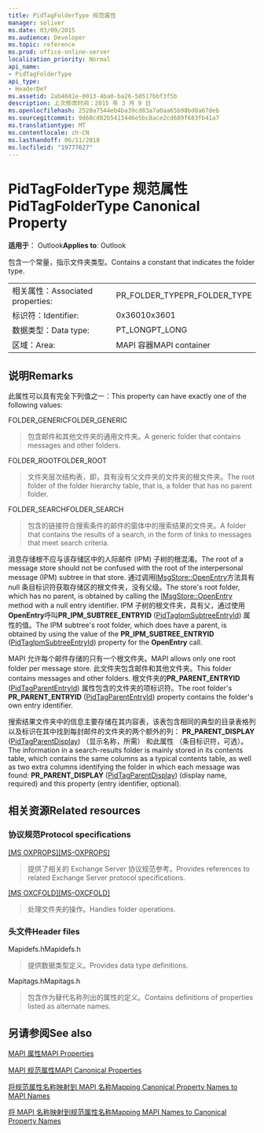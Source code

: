 ```yaml
---
title: PidTagFolderType 规范属性
manager: soliver
ms.date: 03/09/2015
ms.audience: Developer
ms.topic: reference
ms.prod: office-online-server
localization_priority: Normal
api_name:
- PidTagFolderType
api_type:
- HeaderDef
ms.assetid: 2ab4681e-0013-4ba0-ba26-50517bbf3f5b
description: 上次修改时间：2015 年 3 月 9 日
ms.openlocfilehash: 2520a7544eb4ba39cd83a7a0aa65b98bd8a67deb
ms.sourcegitcommit: 9d60cd82b5413446e5bc8ace2cd689f683fb41a7
ms.translationtype: MT
ms.contentlocale: zh-CN
ms.lasthandoff: 06/11/2018
ms.locfileid: "19777627"
---
```

# <a name="pidtagfoldertype-canonical-property"></a><span data-ttu-id="0cda7-103">PidTagFolderType 规范属性</span><span class="sxs-lookup"><span data-stu-id="0cda7-103">PidTagFolderType Canonical Property</span></span>

  
  
<span data-ttu-id="0cda7-104">**适用于**： Outlook</span><span class="sxs-lookup"><span data-stu-id="0cda7-104">**Applies to**: Outlook</span></span> 
  
<span data-ttu-id="0cda7-105">包含一个常量，指示文件夹类型。</span><span class="sxs-lookup"><span data-stu-id="0cda7-105">Contains a constant that indicates the folder type.</span></span> 
  
|||
|:-----|:-----|
|<span data-ttu-id="0cda7-106">相关属性：</span><span class="sxs-lookup"><span data-stu-id="0cda7-106">Associated properties:</span></span>  <br/> |<span data-ttu-id="0cda7-107">PR_FOLDER_TYPE</span><span class="sxs-lookup"><span data-stu-id="0cda7-107">PR_FOLDER_TYPE</span></span>  <br/> |
|<span data-ttu-id="0cda7-108">标识符：</span><span class="sxs-lookup"><span data-stu-id="0cda7-108">Identifier:</span></span>  <br/> |<span data-ttu-id="0cda7-109">0x3601</span><span class="sxs-lookup"><span data-stu-id="0cda7-109">0x3601</span></span>  <br/> |
|<span data-ttu-id="0cda7-110">数据类型：</span><span class="sxs-lookup"><span data-stu-id="0cda7-110">Data type:</span></span>  <br/> |<span data-ttu-id="0cda7-111">PT_LONG</span><span class="sxs-lookup"><span data-stu-id="0cda7-111">PT_LONG</span></span>  <br/> |
|<span data-ttu-id="0cda7-112">区域：</span><span class="sxs-lookup"><span data-stu-id="0cda7-112">Area:</span></span>  <br/> |<span data-ttu-id="0cda7-113">MAPI 容器</span><span class="sxs-lookup"><span data-stu-id="0cda7-113">MAPI container</span></span>  <br/> |
   
## <a name="remarks"></a><span data-ttu-id="0cda7-114">说明</span><span class="sxs-lookup"><span data-stu-id="0cda7-114">Remarks</span></span>

<span data-ttu-id="0cda7-115">此属性可以具有完全下列值之一：</span><span class="sxs-lookup"><span data-stu-id="0cda7-115">This property can have exactly one of the following values:</span></span>
  
<span data-ttu-id="0cda7-116">FOLDER_GENERIC</span><span class="sxs-lookup"><span data-stu-id="0cda7-116">FOLDER_GENERIC</span></span> 
  
> <span data-ttu-id="0cda7-117">包含邮件和其他文件夹的通用文件夹。</span><span class="sxs-lookup"><span data-stu-id="0cda7-117">A generic folder that contains messages and other folders.</span></span>
    
<span data-ttu-id="0cda7-118">FOLDER_ROOT</span><span class="sxs-lookup"><span data-stu-id="0cda7-118">FOLDER_ROOT</span></span> 
  
> <span data-ttu-id="0cda7-119">文件夹层次结构表，即，具有没有父文件夹的文件夹的根文件夹。</span><span class="sxs-lookup"><span data-stu-id="0cda7-119">The root folder of the folder hierarchy table, that is, a folder that has no parent folder.</span></span>
    
<span data-ttu-id="0cda7-120">FOLDER_SEARCH</span><span class="sxs-lookup"><span data-stu-id="0cda7-120">FOLDER_SEARCH</span></span> 
  
> <span data-ttu-id="0cda7-121">包含的链接符合搜索条件的邮件的窗体中的搜索结果的文件夹。</span><span class="sxs-lookup"><span data-stu-id="0cda7-121">A folder that contains the results of a search, in the form of links to messages that meet search criteria.</span></span>
    
<span data-ttu-id="0cda7-122">消息存储根不应与该存储区中的人际邮件 (IPM) 子树的根混淆。</span><span class="sxs-lookup"><span data-stu-id="0cda7-122">The root of a message store should not be confused with the root of the interpersonal message (IPM) subtree in that store.</span></span> <span data-ttu-id="0cda7-123">通过调用[IMsgStore::OpenEntry](imsgstore-openentry.md)方法具有 null 条目标识符获取存储区的根文件夹，没有父级。</span><span class="sxs-lookup"><span data-stu-id="0cda7-123">The store's root folder, which has no parent, is obtained by calling the [IMsgStore::OpenEntry](imsgstore-openentry.md) method with a null entry identifier.</span></span> <span data-ttu-id="0cda7-124">IPM 子树的根文件夹，具有父，通过使用**OpenEntry**呼叫**PR_IPM_SUBTREE_ENTRYID** ([PidTagIpmSubtreeEntryId](pidtagipmsubtreeentryid-canonical-property.md)) 属性的值。</span><span class="sxs-lookup"><span data-stu-id="0cda7-124">The IPM subtree's root folder, which does have a parent, is obtained by using the value of the **PR_IPM_SUBTREE_ENTRYID** ([PidTagIpmSubtreeEntryId](pidtagipmsubtreeentryid-canonical-property.md)) property for the **OpenEntry** call.</span></span> 
  
<span data-ttu-id="0cda7-125">MAPI 允许每个邮件存储的只有一个根文件夹。</span><span class="sxs-lookup"><span data-stu-id="0cda7-125">MAPI allows only one root folder per message store.</span></span> <span data-ttu-id="0cda7-126">此文件夹包含邮件和其他文件夹。</span><span class="sxs-lookup"><span data-stu-id="0cda7-126">This folder contains messages and other folders.</span></span> <span data-ttu-id="0cda7-127">根文件夹的**PR_PARENT_ENTRYID** ([PidTagParentEntryId](pidtagparententryid-canonical-property.md)) 属性包含的文件夹的项标识符。</span><span class="sxs-lookup"><span data-stu-id="0cda7-127">The root folder's **PR_PARENT_ENTRYID** ([PidTagParentEntryId](pidtagparententryid-canonical-property.md)) property contains the folder's own entry identifier.</span></span>
  
<span data-ttu-id="0cda7-128">搜索结果文件夹中的信息主要存储在其内容表，该表包含相同的典型的目录表格列以及标识在其中找到每封邮件的文件夹的两个额外的列： **PR_PARENT_DISPLAY** ([PidTagParentDisplay](pidtagparentdisplay-canonical-property.md)) （显示名称，所需） 和此属性 （条目标识符，可选）。</span><span class="sxs-lookup"><span data-stu-id="0cda7-128">The information in a search-results folder is mainly stored in its contents table, which contains the same columns as a typical contents table, as well as two extra columns identifying the folder in which each message was found: **PR_PARENT_DISPLAY** ([PidTagParentDisplay](pidtagparentdisplay-canonical-property.md)) (display name, required) and this property (entry identifier, optional).</span></span>
  
## <a name="related-resources"></a><span data-ttu-id="0cda7-129">相关资源</span><span class="sxs-lookup"><span data-stu-id="0cda7-129">Related resources</span></span>

### <a name="protocol-specifications"></a><span data-ttu-id="0cda7-130">协议规范</span><span class="sxs-lookup"><span data-stu-id="0cda7-130">Protocol specifications</span></span>

<span data-ttu-id="0cda7-131">[[MS OXPROPS]](http://msdn.microsoft.com/library/f6ab1613-aefe-447d-a49c-18217230b148%28Office.15%29.aspx)</span><span class="sxs-lookup"><span data-stu-id="0cda7-131">[[MS-OXPROPS]](http://msdn.microsoft.com/library/f6ab1613-aefe-447d-a49c-18217230b148%28Office.15%29.aspx)</span></span>
  
> <span data-ttu-id="0cda7-132">提供了相关的 Exchange Server 协议规范参考。</span><span class="sxs-lookup"><span data-stu-id="0cda7-132">Provides references to related Exchange Server protocol specifications.</span></span>
    
<span data-ttu-id="0cda7-133">[[MS OXCFOLD]](http://msdn.microsoft.com/library/c0f31b95-c07f-486c-98d9-535ed9705fbf%28Office.15%29.aspx)</span><span class="sxs-lookup"><span data-stu-id="0cda7-133">[[MS-OXCFOLD]](http://msdn.microsoft.com/library/c0f31b95-c07f-486c-98d9-535ed9705fbf%28Office.15%29.aspx)</span></span>
  
> <span data-ttu-id="0cda7-134">处理文件夹的操作。</span><span class="sxs-lookup"><span data-stu-id="0cda7-134">Handles folder operations.</span></span>
    
### <a name="header-files"></a><span data-ttu-id="0cda7-135">头文件</span><span class="sxs-lookup"><span data-stu-id="0cda7-135">Header files</span></span>

<span data-ttu-id="0cda7-136">Mapidefs.h</span><span class="sxs-lookup"><span data-stu-id="0cda7-136">Mapidefs.h</span></span>
  
> <span data-ttu-id="0cda7-137">提供数据类型定义。</span><span class="sxs-lookup"><span data-stu-id="0cda7-137">Provides data type definitions.</span></span>
    
<span data-ttu-id="0cda7-138">Mapitags.h</span><span class="sxs-lookup"><span data-stu-id="0cda7-138">Mapitags.h</span></span>
  
> <span data-ttu-id="0cda7-139">包含作为替代名称列出的属性的定义。</span><span class="sxs-lookup"><span data-stu-id="0cda7-139">Contains definitions of properties listed as alternate names.</span></span>
    
## <a name="see-also"></a><span data-ttu-id="0cda7-140">另请参阅</span><span class="sxs-lookup"><span data-stu-id="0cda7-140">See also</span></span>



[<span data-ttu-id="0cda7-141">MAPI 属性</span><span class="sxs-lookup"><span data-stu-id="0cda7-141">MAPI Properties</span></span>](mapi-properties.md)
  
[<span data-ttu-id="0cda7-142">MAPI 规范属性</span><span class="sxs-lookup"><span data-stu-id="0cda7-142">MAPI Canonical Properties</span></span>](mapi-canonical-properties.md)
  
[<span data-ttu-id="0cda7-143">将规范属性名称映射到 MAPI 名称</span><span class="sxs-lookup"><span data-stu-id="0cda7-143">Mapping Canonical Property Names to MAPI Names</span></span>](mapping-canonical-property-names-to-mapi-names.md)
  
[<span data-ttu-id="0cda7-144">将 MAPI 名称映射到规范属性名称</span><span class="sxs-lookup"><span data-stu-id="0cda7-144">Mapping MAPI Names to Canonical Property Names</span></span>](mapping-mapi-names-to-canonical-property-names.md)

